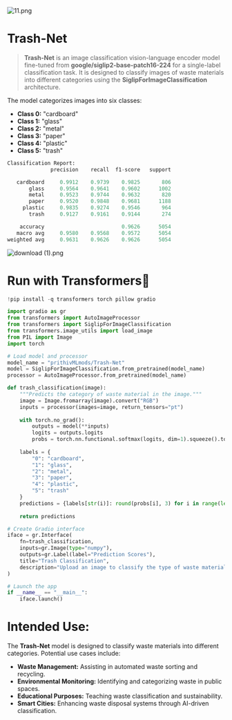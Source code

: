 
![11.png](https://cdn-uploads.huggingface.co/production/uploads/65bb837dbfb878f46c77de4c/zmvA8U-wg82APftWpVX1w.png)

# **Trash-Net**  

> **Trash-Net** is an image classification vision-language encoder model fine-tuned from **google/siglip2-base-patch16-224** for a single-label classification task. It is designed to classify images of waste materials into different categories using the **SiglipForImageClassification** architecture.  

The model categorizes images into six classes:  
- **Class 0:** "cardboard"  
- **Class 1:** "glass"  
- **Class 2:** "metal"  
- **Class 3:** "paper"  
- **Class 4:** "plastic"  
- **Class 5:** "trash"

```py
Classification Report:
              precision    recall  f1-score   support

   cardboard     0.9912    0.9739    0.9825       806
       glass     0.9564    0.9641    0.9602      1002
       metal     0.9523    0.9744    0.9632       820
       paper     0.9520    0.9848    0.9681      1188
     plastic     0.9835    0.9274    0.9546       964
       trash     0.9127    0.9161    0.9144       274

    accuracy                         0.9626      5054
   macro avg     0.9580    0.9568    0.9572      5054
weighted avg     0.9631    0.9626    0.9626      5054
```

![download (1).png](https://cdn-uploads.huggingface.co/production/uploads/65bb837dbfb878f46c77de4c/gl4jGVduxcQQi2FrqzL1D.png)

# **Run with Transformers🤗**  

```python
!pip install -q transformers torch pillow gradio
```

```python
import gradio as gr
from transformers import AutoImageProcessor
from transformers import SiglipForImageClassification
from transformers.image_utils import load_image
from PIL import Image
import torch

# Load model and processor
model_name = "prithivMLmods/Trash-Net"
model = SiglipForImageClassification.from_pretrained(model_name)
processor = AutoImageProcessor.from_pretrained(model_name)

def trash_classification(image):
    """Predicts the category of waste material in the image."""
    image = Image.fromarray(image).convert("RGB")
    inputs = processor(images=image, return_tensors="pt")
    
    with torch.no_grad():
        outputs = model(**inputs)
        logits = outputs.logits
        probs = torch.nn.functional.softmax(logits, dim=1).squeeze().tolist()
    
    labels = {
        "0": "cardboard", 
        "1": "glass", 
        "2": "metal", 
        "3": "paper", 
        "4": "plastic", 
        "5": "trash"
    }
    predictions = {labels[str(i)]: round(probs[i], 3) for i in range(len(probs))}
    
    return predictions

# Create Gradio interface
iface = gr.Interface(
    fn=trash_classification,
    inputs=gr.Image(type="numpy"),
    outputs=gr.Label(label="Prediction Scores"),
    title="Trash Classification",
    description="Upload an image to classify the type of waste material."
)

# Launch the app
if __name__ == "__main__":
    iface.launch()
```  

# **Intended Use:**  

The **Trash-Net** model is designed to classify waste materials into different categories. Potential use cases include:  

- **Waste Management:** Assisting in automated waste sorting and recycling.  
- **Environmental Monitoring:** Identifying and categorizing waste in public spaces.  
- **Educational Purposes:** Teaching waste classification and sustainability.  
- **Smart Cities:** Enhancing waste disposal systems through AI-driven classification. 

